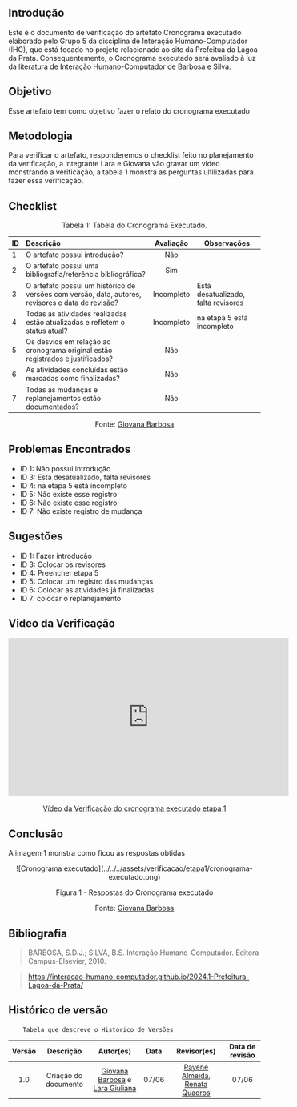## Introdução
Este é o documento de verificação do artefato Cronograma executado elaborado pelo Grupo 5 da disciplina de Interação Humano-Computador (IHC), que está focado no projeto relacionado ao site da Prefeitua da Lagoa da Prata. Consequentemente, o Cronograma executado será avaliado à luz da literatura de Interação Humano-Computador de Barbosa e Silva.

## Objetivo 
Esse artefato tem como objetivo fazer o relato do cronograma executado


## Metodologia
Para verificar o artefato, responderemos o checklist feito no planejamento da verificação, a integrante Lara e Giovana vão gravar um video monstrando a verificação, a tabela 1 monstra as perguntas ultilizadas para fazer essa verificação.

## Checklist

<center>Tabela 1: Tabela do Cronograma Executado. </center> 

| __ID__ | __Descrição__ | __Avaliação__ | __Observações__ |
|:----------|:----------|:----------:| --------------------|
| 1 | O artefato possui introdução? | Não| |
| 2 | O artefato possui uma bibliografia/referência bibliográfica?  | Sim | |
| 3 | O artefato possui um histórico de versões com versão, data, autores, revisores e data de revisão? |Incompleto |Está desatualizado, falta revisores |
| 4 | Todas as atividades realizadas estão atualizadas e refletem o status atual? | Incompleto|na etapa 5 está incompleto |
| 5 | Os desvios em relação ao cronograma original estão registrados e justificados? | Não | |
| 6 | As atividades concluídas estão marcadas como finalizadas? | Não  | |
| 7 | Todas as mudanças e replanejamentos estão documentados? | Não  | |

 <center>  <p>Fonte: <a href="https://github.com/gio221">Giovana Barbosa</a></p></center>

## Problemas Encontrados
* ID 1: Não possui introdução
* ID 3: Está desatualizado, falta revisores
* ID 4: na etapa 5 está incompleto 
* ID 5: Não existe esse registro
* ID 6: Não existe esse registro
* ID 7: Não existe registro de mudança

## Sugestões

* ID 1: Fazer introdução
* ID 3: Colocar os revisores
* ID 4: Preencher etapa 5
* ID 5: Colocar um registro das mudanças
* ID 6: Colocar as atividades já finalizadas
* ID 7: colocar o replanejamento 

## Video da Verificação

<p style="text-align: center"><iframe width="560" height="315" src="https://www.youtube.com/embed/4sil0MmI4wQ " title="YouTube video player" frameborder="0" allow="accelerometer; autoplay; clipboard-write; encrypted-media; gyroscope; picture-in-picture; web-share" referrerpolicy="strict-origin-when-cross-origin" allowfullscreen></iframe></p>
<p style="text-align: center"><a href="https://youtu.be/4sil0MmI4wQ " target="blanket">Vídeo da Verificação do cronograma executado etapa 1</a></p>

## Conclusão
A imagem 1 monstra como ficou as respostas obtidas
<center>
![Cronograma executado](../../../assets/verificacao/etapa1/cronograma-executado.png)
<div align="center">
<p> Figura 1 - Respostas do Cronograma executado</p>
 <center>  <p>Fonte: <a href="https://github.com/gio221">Giovana Barbosa</a></p></center> 
</div></center>



## Bibliografia
> BARBOSA, S.D.J.; SILVA, B.S. Interação Humano-Computador. Editora Campus-Elsevier, 2010.

>  https://interacao-humano-computador.github.io/2024.1-Prefeitura-Lagoa-da-Prata/


## Histórico de versão
        Tabela que descreve o Histórico de Versões
|     Versão       |     Descrição      |      Autor(es)      | Data           |  Revisor(es)          |Data de revisão|
| :----------------------------------------------------------: | :-------------------------------: | :-------------------------------------------------: | :-------------------------------: |  :-------------------------------: | :-------------------------------: |
|1.0|Criação do documento|[Giovana Barbosa](https://github.com/gio221) e [Lara Giuliana](https://github.com/gravelylara) | 07/06 | [Rayene Almeida](https://github.com/rayenealmeida), [Renata Quadros](https://github.com/Renatinha28) | 07/06 |